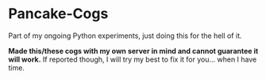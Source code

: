 # Pancake-Cogs
Part of my ongoing Python experiments, just doing this for the hell of it.

**Made this/these cogs with my own server in mind and cannot guarantee it will work.**
If reported though, I will try my best to fix it for you... when I have time.
